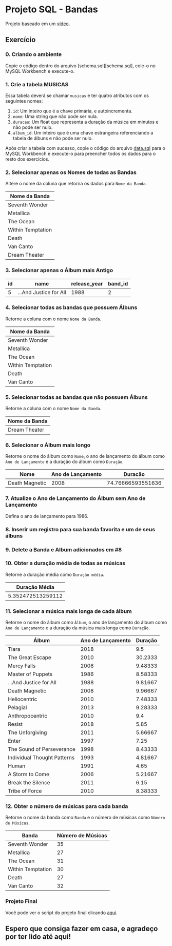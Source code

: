 # Projeto SQL - Bandas
Projeto baseado em um [vídeo](https://youtu.be/30W5wjgJR08).

## Exercício
### 0. Criando o ambiente

Copie o código dentro do arquivo [schema.sql][schema.sql], cole-o no MySQL Workbench e execute-o.

### 1. Crie a tabela MUSICAS

Essa tabela deverá se chamar `musicas` e ter quatro atributos com os seguintes nomes:
1. `id`: Um inteiro que é a chave primária, e autoincrementa.
2. `nome`: Uma string que não pode ser nula.
3. `duracao`: Um float que representa a duração da música em minutos e não pode ser nulo.
4. `album_id`: Um inteiro que é uma chave estrangeira referenciando a tabela de álbuns e não pode ser nulo.

Após criar a tabela com sucesso, copie o código do arquivo [data.sql](data.sql) para o MySQL Workbench e execute-o para preencher todos os dados para o resto dos exercícios.

### 2. Selecionar apenas os Nomes de todas as Bandas

Altere o nome da coluna que retorna os dados para `Nome da Banda`.

|   Nome da Banda   | 
|-------------------| 
| Seventh Wonder    | 
| Metallica         | 
| The Ocean         | 
| Within Temptation | 
| Death             | 
| Van Canto         | 
| Dream Theater     | 

### 3. Selecionar apenas o Álbum mais Antigo

| id | name                   | release_year | band_id | 
|----|------------------------|--------------|---------| 
| 5  | ...And Justice for All | 1988         | 2       | 

### 4. Selecionar todas as bandas que possuem Álbuns

Retorne a coluna com o nome `Nome da Banda`.

|   Nome da Banda   | 
|-------------------| 
| Seventh Wonder    | 
| Metallica         | 
| The Ocean         | 
| Within Temptation | 
| Death             | 
| Van Canto         | 

### 5. Selecionar todas as bandas que não possuem Álbuns

Retorne a coluna com o nome `Nome da Banda`.

| Nome da Banda |  
|---------------| 
| Dream Theater | 

### 6. Selecionar o Álbum mais longo

Retorne o nome do álbum como `Nome`, o ano de lançamento do álbum como `Ano de Lançamento` e a duração do álbum como `Duração`.

| Nome           | Ano de Lançamento | Duracão           | 
|----------------|-------------------|-------------------| 
| Death Magnetic | 2008              | 74.76666593551636 | 

### 7. Atualize o Ano de Lançamento do Álbum sem Ano de Lançamento

Defina o ano de lançamento para 1986.

### 8. Inserir um registro para sua banda favorita e um de seus álbuns

### 9. Delete a Banda e Album adicionados em #8

### 10. Obter a duração média de todas as músicas

Retorne a duração média como `Duração média`.

| Duração Média         | 
|-----------------------| 
| 5.352472513259112     | 


### 11. Selecionar a música mais longa de cada álbum

Retorne o nome do álbum como `Álbum`, o ano de lançamento do álbum como `Ano de Lançamento` e a duração da música mais longa como `Duração`.

| Álbum                       | Ano de Lançamento | Duração  | 
|-----------------------------|-------------------|----------| 
| Tiara                       | 2018              | 9.5      | 
| The Great Escape            | 2010              | 30.2333  | 
| Mercy Falls                 | 2008              | 9.48333  | 
| Master of Puppets           | 1986              | 8.58333  | 
| ...And Justice for All      | 1988              | 9.81667  | 
| Death Magnetic              | 2008              | 9.96667  | 
| Heliocentric                | 2010              | 7.48333  | 
| Pelagial                    | 2013              | 9.28333  | 
| Anthropocentric             | 2010              | 9.4      | 
| Resist                      | 2018              | 5.85     | 
| The Unforgiving             | 2011              | 5.66667  | 
| Enter                       | 1997              | 7.25     | 
| The Sound of Perseverance   | 1998              | 8.43333  | 
| Individual Thought Patterns | 1993              | 4.81667  | 
| Human                       | 1991              | 4.65     | 
| A Storm to Come             | 2006              | 5.21667  | 
| Break the Silence           | 2011              | 6.15     | 
| Tribe of Force              | 2010              | 8.38333  | 

### 12. Obter o número de músicas para cada banda

Retorne o nome da banda como `Banda` e o número de músicas como `Número de Músicas`.

| Banda             | Número de Músicas | 
|-------------------|-------------------| 
| Seventh Wonder    | 35                | 
| Metallica         | 27                | 
| The Ocean         | 31                | 
| Within Temptation | 30                | 
| Death             | 27                | 
| Van Canto         | 32                | 

### Projeto Final

Você pode ver o script do projeto final clicando [aqui](scriptFinal.sql).

## Espero que consiga fazer em casa, e agradeço por ter lido até aqui!
